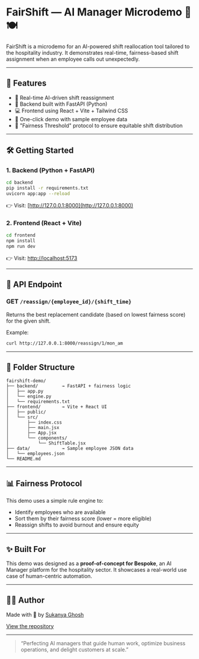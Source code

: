 # FairShift — AI Manager Microdemo 🧠🍽️

FairShift is a microdemo for an AI-powered shift reallocation tool tailored to the hospitality industry. It demonstrates real-time, fairness-based shift assignment when an employee calls out unexpectedly.

---

## 🚀 Features

- 🔄 Real-time AI-driven shift reassignment
- 🤖 Backend built with FastAPI (Python)
- 💻 Frontend using React + Vite + Tailwind CSS
- 🧪 One-click demo with sample employee data
- 🧠 "Fairness Threshold" protocol to ensure equitable shift distribution

---

## 🛠️ Getting Started

### 1. Backend (Python + FastAPI)

```bash
cd backend
pip install -r requirements.txt
uvicorn app:app --reload
```

👉 Visit: [http://127.0.0.1:8000](http://127.0.0.1:8000)

### 2. Frontend (React + Vite)

```bash
cd frontend
npm install
npm run dev
```

👉 Visit: [http://localhost:5173](http://localhost:5173)

---

## 🧠 API Endpoint

### GET `/reassign/{employee_id}/{shift_time}`

Returns the best replacement candidate (based on lowest fairness score) for the given shift.

Example:
```bash
curl http://127.0.0.1:8000/reassign/1/mon_am
```

---

## 📂 Folder Structure

```
fairshift-demo/
├── backend/         → FastAPI + fairness logic
│   ├── app.py
│   └── engine.py
│   └── requirements.txt
├── frontend/        → Vite + React UI
│   ├── public/
│   └── src/
│       ├── index.css
│       ├── main.jsx
│       ├── App.jsx
│       └── components/
│           └── ShiftTable.jsx
├── data/            → Sample employee JSON data
│   └── employees.json
└── README.md
```

---

## 📊 Fairness Protocol

This demo uses a simple rule engine to:
- Identify employees who are available
- Sort them by their fairness score (lower = more eligible)
- Reassign shifts to avoid burnout and ensure equity

---

## ✨ Built For

This demo was designed as a **proof-of-concept for Bespoke**, an AI Manager platform for the hospitality sector. It showcases a real-world use case of human-centric automation.

---

## 🙋‍♀️ Author

Made with 🩷 by [Sukanya Ghosh](https://github.com/sukanyaghosh74)

[View the repository](https://github.com/sukanyaghosh74/fairshift-demo)

---

> “Perfecting AI managers that guide human work, optimize business operations, and delight customers at scale.”
